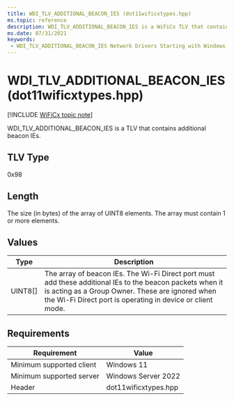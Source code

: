 ```yaml
---
title: WDI_TLV_ADDITIONAL_BEACON_IES (dot11wificxtypes.hpp)
ms.topic: reference
description: WDI_TLV_ADDITIONAL_BEACON_IES is a WiFiCx TLV that contains additional beacon IEs.
ms.date: 07/31/2021
keywords:
 - WDI_TLV_ADDITIONAL_BEACON_IES Network Drivers Starting with Windows Vista
---
```


# WDI\_TLV\_ADDITIONAL\_BEACON\_IES (dot11wificxtypes.hpp)

[!INCLUDE [WiFiCx topic note](../includes/wificx-version-warning.md)]


WDI\_TLV\_ADDITIONAL\_BEACON\_IES is a TLV that contains additional beacon IEs.

## TLV Type


0x98

## Length


The size (in bytes) of the array of UINT8 elements. The array must contain 1 or more elements.

## Values


| Type      | Description                                                                                                                                                                                                                |
|-----------|----------------------------------------------------------------------------------------------------------------------------------------------------------------------------------------------------------------------------|
| UINT8\[\] | The array of beacon IEs. The Wi-Fi Direct port must add these additional IEs to the beacon packets when it is acting as a Group Owner. These are ignored when the Wi-Fi Direct port is operating in device or client mode. |

 

## Requirements

|Requirement|Value|
|--- |--- |
|Minimum supported client|Windows 11|
|Minimum supported server|Windows Server 2022|
|Header|dot11wificxtypes.hpp|

 

 




